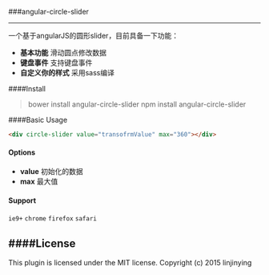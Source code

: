 ###angular-circle-slider

-------
一个基于angularJS的圆形slider，目前具备一下功能：
- **基本功能** 滑动圆点修改数据
- **键盘事件** 支持键盘事件
- **自定义你的样式** 采用sass编译

####Install
> bower install angular-circle-slider
> npm install angular-circle-slider

####Basic Usage
```html
<div circle-slider value="transofrmValue" max="360"></div>
```

#### Options
- **value**  初始化的数据
- **max** 最大值

#### Support
`ie9+`  `chrome` `firefox` `safari`

####License
--------
This plugin is licensed under the MIT license.
Copyright (c) 2015 linjinying